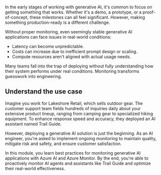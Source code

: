 In the early stages of working with generative AI, it's common to focus on getting something that works. Whether it's a demo, a prototype, or a proof-of-concept, these milestones can all feel significant. However, making something production-ready is a different challenge.

Without proper monitoring, even seemingly stable generative AI applications can face issues in real-world conditions:

- Latency can become unpredictable.
- Costs can increase due to inefficient prompt design or scaling.
- Compute resources aren't aligned with actual usage needs.

Many teams fall into the trap of deploying without fully understanding how their system performs under real conditions. Monitoring transforms guesswork into engineering.

## Understand the use case

Imagine you work for Lakeshore Retail, which sells outdoor gear. The customer support team fields hundreds of inquiries daily about your extensive product lineup, ranging from camping gear to specialized hiking equipment. To enhance response speed and accuracy, they deployed an AI assistant named Trail Guide.

However, deploying a generative AI solution is just the beginning. As an AI engineer, you're asked to implement ongoing monitoring to maintain quality, mitigate risk and safety, and ensure customer satisfaction.

In this module, you learn best practices for monitoring generative AI applications with Azure AI and Azure Monitor. By the end, you're able to proactively monitor AI agents and assistants like Trail Guide and optimize their real-world effectiveness.
